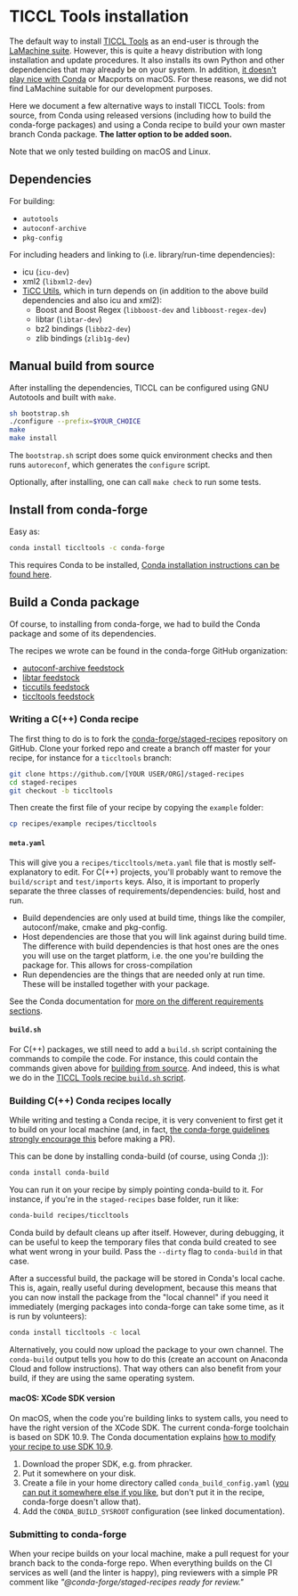 # TICCL Tools installation

The default way to install [TICCL Tools](https://github.com/LanguageMachines/ticcltools) as an end-user is through the [LaMachine suite](https://proycon.github.io/LaMachine/).
However, this is quite a heavy distribution with long installation and update procedures.
It also installs its own Python and other dependencies that may already be on your system.
In addition, [it doesn't play nice with Conda](https://github.com/proycon/LaMachine/issues/61#issuecomment-391157792) or Macports on macOS.
For these reasons, we did not find LaMachine suitable for our development purposes.

Here we document a few alternative ways to install TICCL Tools: from source, from Conda using released versions (including how to build the conda-forge packages) and using a Conda recipe to build your own master branch Conda package. **The latter option to be added soon.**

Note that we only tested building on macOS and Linux.

## Dependencies

For building:
- ``autotools``
- ``autoconf-archive``
- ``pkg-config``

For including headers and linking to (i.e. library/run-time dependencies):
- icu (``icu-dev``)
- xml2 (``libxml2-dev``)
- [TiCC Utils](https://github.com/LanguageMachines/ticcutils), which in turn depends on (in addition to the above build dependencies and also icu and xml2):
    - Boost and Boost Regex (``libboost-dev`` and ``libboost-regex-dev``)
    - libtar (``libtar-dev``)
    - bz2 bindings (``libbz2-dev``)
    - zlib bindings (``zlib1g-dev``)

## Manual build from source

After installing the dependencies, TICCL can be configured using GNU Autotools and built with `make`.

```sh
sh bootstrap.sh
./configure --prefix=$YOUR_CHOICE
make
make install
```

The `bootstrap.sh` script does some quick environment checks and then runs `autoreconf`, which generates the `configure` script.

Optionally, after installing, one can call `make check` to run some tests.

## Install from conda-forge
Easy as:

```sh
conda install ticcltools -c conda-forge
```

This requires Conda to be installed, [Conda installation instructions can be found here](https://conda.io/docs/user-guide/install/index.html).

## Build a Conda package
Of course, to installing from conda-forge, we had to build the Conda package and some of its dependencies.

The recipes we wrote can be found in the conda-forge GitHub organization:
- [autoconf-archive feedstock](https://github.com/conda-forge/autoconf-archive-feedstock)
- [libtar feedstock](https://github.com/conda-forge/libtar-feedstock)
- [ticcutils feedstock](https://github.com/conda-forge/ticcutils-feedstock)
- [ticcltools feedstock](https://github.com/conda-forge/ticcltools-feedstock)

### Writing a C(++) Conda recipe
The first thing to do is to fork the [conda-forge/staged-recipes](https://github.com/conda-forge/staged-recipes) repository on GitHub.
Clone your forked repo and create a branch off master for your recipe, for instance for a `ticcltools` branch:
```sh
git clone https://github.com/[YOUR USER/ORG]/staged-recipes
cd staged-recipes
git checkout -b ticcltools
```

Then create the first file of your recipe by copying the `example` folder:
```sh
cp recipes/example recipes/ticcltools
```

#### `meta.yaml`
This will give you a `recipes/ticcltools/meta.yaml` file that is mostly self-explanatory to edit.
For C(++) projects, you'll probably want to remove the `build/script` and `test/imports` keys.
Also, it is important to properly separate the three classes of requirements/dependencies: build, host and run.

- Build dependencies are only used at build time, things like the compiler, autoconf/make, cmake and pkg-config.
- Host dependencies are those that you will link against during build time.
  The difference with build dependencies is that host ones are the ones you will use on the target platform, i.e. the one you're building the package for.
  This allows for cross-compilation
- Run dependencies are the things that are needed only at run time.
  These will be installed together with your package.

See the Conda documentation for [more on the different requirements sections](https://conda.io/docs/user-guide/tasks/build-packages/define-metadata.html#requirements-section).

#### `build.sh`
For C(++) packages, we still need to add a `build.sh` script containing the commands to compile the code.
For instance, this could contain the commands given above for [building from source](#Manual-build-from-source).
And indeed, this is what we do in the [TICCL Tools recipe `build.sh` script](https://github.com/TICCLAT/staged-recipes/blob/ticcltools/recipes/ticcltools/build.sh).

### Building C(++) Conda recipes locally
While writing and testing a Conda recipe, it is very convenient to first get it to build on your local machine (and, in fact, [the conda-forge guidelines strongly encourage this](https://conda-forge.org/docs/recipe.html#checklist) before making a PR).

This can be done by installing conda-build (of course, using Conda ;)):
```sh
conda install conda-build
```

You can run it on your recipe by simply pointing conda-build to it.
For instance, if you're in the `staged-recipes` base folder, run it like:
```sh
conda-build recipes/ticcltools
```

Conda build by default cleans up after itself.
However, during debugging, it can be useful to keep the temporary files that conda build created to see what went wrong in your build.
Pass the `--dirty` flag to `conda-build` in that case.

After a successful build, the package will be stored in Conda's local cache.
This is, again, really useful during development, because this means that you can now install the package from the "local channel" if you need it immediately (merging packages into conda-forge can take some time, as it is run by volunteers):
```sh
conda install ticcltools -c local
```

Alternatively, you could now upload the package to your own channel.
The `conda-build` output tells you how to do this (create an account on Anaconda Cloud and follow instructions).
That way others can also benefit from your build, if they are using the same operating system.

#### macOS: XCode SDK version
On macOS, when the code you're building links to system calls, you need to have the right version of the XCode SDK.
The current conda-forge toolchain is based on SDK 10.9.
The Conda documentation explains [how to modify your recipe to use SDK 10.9](https://conda.io/docs/user-guide/tasks/build-packages/compiler-tools.html?highlight=sdk#macos-sdk).

1. Download the proper SDK, e.g. from phracker.
2. Put it somewhere on your disk.
3. Create a file in your home directory called `conda_build_config.yaml` ([you can put it somewhere else if you like](https://conda.io/docs/user-guide/tasks/build-packages/variants.html#conda-build-variant-config-files), but don't put it in the recipe, conda-forge doesn't allow that).
4. Add the `CONDA_BUILD_SYSROOT` configuration (see linked documentation).

### Submitting to conda-forge
When your recipe builds on your local machine, make a pull request for your branch back to the conda-forge repo.
When everything builds on the CI services as well (and the linter is happy), ping reviewers with a simple PR comment like *"@conda-forge/staged-recipes ready for review."*